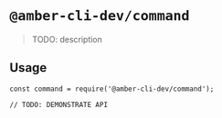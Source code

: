# `@amber-cli-dev/command`

> TODO: description

## Usage

```
const command = require('@amber-cli-dev/command');

// TODO: DEMONSTRATE API
```
